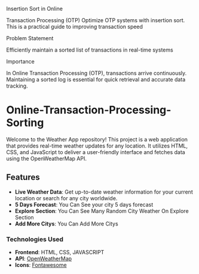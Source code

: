 Insertion Sort in Online 

Transaction Processing 
(OTP)
 Optimize OTP systems with insertion sort. This is a practical guide to 
improving transaction speed


Problem Statement

 Efficiently maintain a sorted list of 
transactions in real-time systems


 Importance
 
 In Online Transaction Processing 
(OTP), transactions arrive 
continuously.
 Maintaining a sorted log is essential 
for quick retrieval and accurate data 
tracking.

# Online-Transaction-Processing-Sorting

Welcome to the Weather App repository! This project is a web application that provides real-time weather updates for any location. It utilizes HTML, CSS, and JavaScript to deliver a user-friendly interface and fetches data using the OpenWeatherMap API.

## Features

- **Live Weather Data**: Get up-to-date weather information for your current location or search for any city worldwide.
- **5 Days Forecast**: You Can See your city 5 days forecast 
- **Explore Section**: You Can See Many Random City Weather On Explore Section
- **Add More Citys**: You Can Add More Citys 

### Technologies Used 

- **Frontend**: HTML, CSS, JAVASCRIPT
- **API**: [OpenWeatherMap](https://openweathermap.org/)
- **Icons**: [Fontawesome](https://fontawesome.com/)
